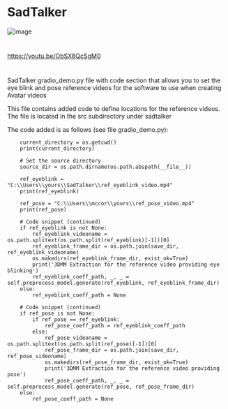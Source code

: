# SadTalker
![image](https://github.com/jjmlovesgit/SadTalker/assets/47751509/9d222de8-2910-4e2e-bab9-b35f0a31909d)
#
https://youtu.be/ObSX8QcSgM0
#
SadTalker gradio_demo.py file with code section that allows you to set the eye blink and pose reference videos for the software to use when creating Avatar videos

This file contains added code to define locations for the reference videos.  The file is located in the src subdirectory under sadtalker

The code added  is as follows (see file gradio_demo.py):

        current_directory = os.getcwd()
        print(current_directory)

        # Set the source directory
        source_dir = os.path.dirname(os.path.abspath(__file__))

        ref_eyeblink = "C:\\Users\\yours\\SadTalker\\ref_eyeblink_video.mp4"
        print(ref_eyeblink)

        ref_pose = "C:\\Users\\mccor\\yours\\ref_pose_video.mp4"
        print(ref_pose)

        # Code snippet (continued)
        if ref_eyeblink is not None:
            ref_eyeblink_videoname = os.path.splitext(os.path.split(ref_eyeblink)[-1])[0]
            ref_eyeblink_frame_dir = os.path.join(save_dir, ref_eyeblink_videoname)
            os.makedirs(ref_eyeblink_frame_dir, exist_ok=True)
            print('3DMM Extraction for the reference video providing eye blinking')
            ref_eyeblink_coeff_path, _, _ =  self.preprocess_model.generate(ref_eyeblink, ref_eyeblink_frame_dir)
        else:
            ref_eyeblink_coeff_path = None

        # Code snippet (continued)
        if ref_pose is not None:
            if ref_pose == ref_eyeblink: 
                ref_pose_coeff_path = ref_eyeblink_coeff_path
            else:
                ref_pose_videoname = os.path.splitext(os.path.split(ref_pose)[-1])[0]
                ref_pose_frame_dir = os.path.join(save_dir, ref_pose_videoname)
                os.makedirs(ref_pose_frame_dir, exist_ok=True)
                print('3DMM Extraction for the reference video providing pose')
                ref_pose_coeff_path, _, _ =  self.preprocess_model.generate(ref_pose, ref_pose_frame_dir)
        else:
            ref_pose_coeff_path = None
